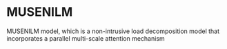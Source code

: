# MUSENILM
MUSENILM model, which is a non-intrusive load decomposition model that incorporates a parallel multi-scale attention mechanism
